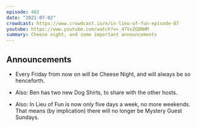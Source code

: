 ```yaml
---
episode: 462
date: "2021-07-02"
crowdcast: https://www.crowdcast.io/e/in-lieu-of-fun-episode-87
youtube: https://www.youtube.com/watch?v=_47VvZGDNHM
summary: Cheese night, and some important announcements
---
```

## Announcements

- Every Friday from now on will be Cheese Night, and will always be so henceforth.

- Also: Ben has two new Dog Shirts, to share with the other hosts.

- Also: In Lieu of Fun is now only five days a week, no more weekends. That means (by implication) there will no longer be Mystery Guest Sundays.
